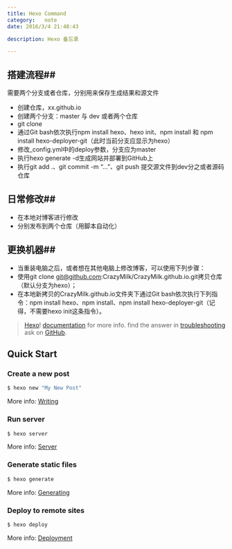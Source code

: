```yaml
---
title: Hexo Command
category:   note
date: 2016/3/4 21:48:43

description: Hexo 备忘录

---
```


## 搭建流程##
 需要两个分支或者仓库，分别用来保存生成结果和源文件
 - 创建仓库，xx.github.io
 - 创建两个分支：master 与 dev 或者两个仓库
 - git clone
 - 通过Git bash依次执行npm install hexo、hexo init、npm install 和 npm install hexo-deployer-git（此时当前分支应显示为hexo）
 - 修改_config.yml中的deploy参数，分支应为master
 - 执行hexo generate -d生成网站并部署到GitHub上
 - 执行git add .、git commit -m “…”、git push 提交源文件到dev分之或者源码仓库

<!--more-->

## 日常修改##
 - 在本地对博客进行修改
 - 分别发布到两个仓库（用脚本自动化）

## 更换机器##
 - 当重装电脑之后，或者想在其他电脑上修改博客，可以使用下列步骤：
 - 使用git clone git@github.com:CrazyMilk/CrazyMilk.github.io.git拷贝仓库（默认分支为hexo）；
 - 在本地新拷贝的CrazyMilk.github.io文件夹下通过Git bash依次执行下列指令：npm install hexo、npm install、npm install hexo-deployer-git（记得，不需要hexo init这条指令）。

>  [Hexo](https://hexo.io/)!
>  [documentation](https://hexo.io/docs/) for more info.
>  find the answer in [troubleshooting](https://hexo.io/docs/troubleshooting.html)
>  ask on [GitHub](https://github.com/hexojs/hexo/issues).

## Quick Start

### Create a new post

``` bash
$ hexo new "My New Post"
```

More info: [Writing](https://hexo.io/docs/writing.html)

### Run server

``` bash
$ hexo server
```

More info: [Server](https://hexo.io/docs/server.html)

### Generate static files

``` bash
$ hexo generate
```

More info: [Generating](https://hexo.io/docs/generating.html)

### Deploy to remote sites

``` bash
$ hexo deploy
```

More info: [Deployment](https://hexo.io/docs/deployment.html)
